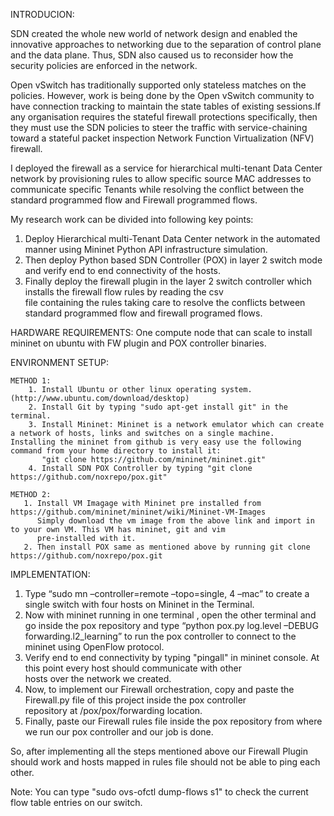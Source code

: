 INTRODUCION:

SDN created the whole new world of network design and enabled the innovative approaches to networking due to the separation of control plane and the data plane. Thus, SDN also caused us to reconsider how the security policies are enforced in the network.

Open vSwitch has traditionally supported only stateless matches on the policies. However, work is being done by the Open vSwitch community to have connection tracking to maintain the state tables of existing sessions.If any organisation requires the stateful firewall protections specifically, then they must use the SDN policies to steer the traffic with service-chaining toward a stateful packet inspection Network Function Virtualization (NFV) firewall.

I deployed the firewall as a service for hierarchical multi-tenant Data Center network by provisioning rules to allow specific source MAC addresses to communicate specific Tenants while resolving the conflict between the standard programmed flow and Firewall programmed flows.

My research work can be divided into following key points:
  1. Deploy Hierarchical multi-Tenant Data Center network in the automated manner using Mininet Python API infrastructure simulation.
  2. Then deploy Python based SDN Controller (POX) in layer 2 switch mode and verify end to end connectivity of the hosts.
  3. Finally deploy the firewall plugin in the layer 2 switch controller which installs the firewall flow rules by reading the csv   
     file containing the rules taking care to resolve the conflicts between standard programmed flow and firewall programed flows.
  

HARDWARE REQUIREMENTS:
One compute node that can scale to install mininet on ubuntu with FW plugin and POX controller binaries.

ENVIRONMENT SETUP:
    
    METHOD 1:
        1. Install Ubuntu or other linux operating system.(http://www.ubuntu.com/download/desktop)
        2. Install Git by typing "sudo apt-get install git" in the terminal.
        3. Install Mininet: Mininet is a network emulator which can create a network of hosts, links and switches on a single machine.            Installing the mininet from github is very easy use the following command from your home directory to install it:
           "git clone https://github.com/mininet/mininet.git"
        4. Install SDN POX Controller by typing "git clone https://github.com/noxrepo/pox.git"
        
    METHOD 2:
       1. Install VM Imagage with Mininet pre installed from https://github.com/mininet/mininet/wiki/Mininet-VM-Images
          Simply download the vm image from the above link and import in to your own VM. This VM has mininet, git and vim  
          pre-installed with it. 
       2. Then install POX same as mentioned above by running git clone https://github.com/noxrepo/pox.git


IMPLEMENTATION:
 1. Type “sudo mn –controller=remote –topo=single, 4 –mac” to create a single switch with four hosts on Mininet in the Terminal.
 2. Now with mininet running in one terminal , open the other terminal and go inside the pox repository and type “python pox.py   log.level –DEBUG forwarding.l2_learning” to run the pox controller to connect to the mininet using OpenFlow protocol.
 3. Verify end to end connectivity by typing "pingall" in mininet console. At this point every host should communicate with other   
    hosts over the network we created.
 4. Now, to implement our Firewall orchestration, copy and paste the Firewall.py file of this project inside the pox controller   
    repository at /pox/pox/forwarding location.
 5. Finally, paste our Firewall rules file inside the pox repository from where we run our pox controller and our job is done.

So, after implementing all the steps mentioned above our Firewall Plugin should work and hosts mapped in rules file should not be able to ping each other.

Note: You can type "sudo ovs-ofctl dump-flows s1" to check the current flow table entries on our switch.
